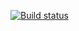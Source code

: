 [![Build status](https://ci.appveyor.com/api/projects/status/d05eyc7i5drvcp7j?svg=true)](https://ci.appveyor.com/project/gibbed/gibbed-rebirth)